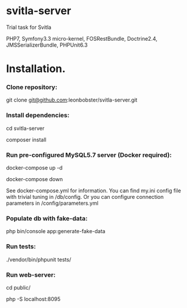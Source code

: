 # svitla-server
Trial task for Svitla

PHP7, Symfony3.3 micro-kernel, FOSRestBundle, Doctrine2.4, JMSSerializerBundle, PHPUnit6.3

# Installation.

### Clone repository:

git clone git@github.com:leonbobster/svitla-server.git

### Install dependencies:

cd svitla-server

composer install

### Run pre-configured MySQL5.7 server (Docker required):

docker-compose up -d

docker-compose down

See docker-compose.yml for information.
You can find my.ini config file with trivial tuning in /db/config.
Or you can configure connection parameters in /config/parameters.yml

### Populate db with fake-data:

php bin/console app:generate-fake-data

### Run tests:

./vendor/bin/phpunit tests/

### Run web-server:
cd public/

php -S localhost:8095
